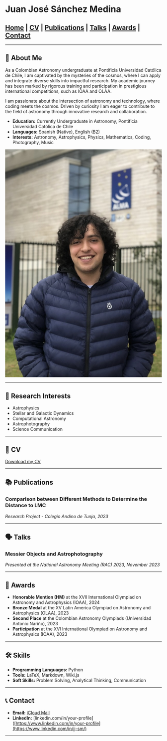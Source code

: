 # Juan José Sánchez Medina

## [Home](#home) | [CV](#cv) | [Publications](#publications) | [Talks](#talks) | [Awards](#awards) | [Contact](#contact)

---

## 🌌 About Me

As a Colombian Astronomy undergraduate at Pontificia Universidad Católica de Chile, I am captivated by the mysteries of the cosmos, where I can apply and integrate diverse skills into impactful research. My academic journey has been marked by rigorous training and participation in prestigious international competitions, such as IOAA and OLAA.

I am passionate about the intersection of astronomy and technology, where coding meets the cosmos. Driven by curiosity I am eager to contribute to the field of astronomy through innovative research and collaboration.

- **Education:** Currently Undergraduate in Astronomy, Pontificia Universidad Católica de Chile
- **Languages:** Spanish (Native), English (B2)
- **Interests:** Astronomy, Astrophysics, Physics, Mathematics, Coding, Photography, Music

![Profile Image](resources/images/pfp.jpg) <!-- Replace with your image -->

---

## 🧠 Research Interests

- Astrophysics
- Stellar and Galactic Dynamics
- Computational Astronomy
- Astrophotography
- Science Communication

---

## 📄 CV

[Download my CV](resouces/docs/CV__EN_-2.pdf) <!-- Replace with your CV link -->

---

## 📚 Publications

### Comparison between Different Methods to Determine the Distance to LMC
*Research Project - Colegio Andino de Tunja, 2023*

---

## 🗣 Talks

### Messier Objects and Astrophotography
*Presented at the National Astronomy Meeting (RAC) 2023, November 2023*

---

## 🏅 Awards

- **Honorable Mention (HM)** at the XVII International Olympiad on Astronomy and Astrophysics (IOAA), 2024
- **Bronze Medal** at the XV Latin America Olympiad on Astronomy and Astrophysics (OLAA), 2023
- **Second Place** at the Colombian Astronomy Olympiads (Universidad Antonio Nariño), 2023
- **Participation** at the XVI International Olympiad on Astronomy and Astrophysics (IOAA), 2023
  
---

## 🛠 Skills

- **Programming Languages:** Python
- **Tools:** LaTeX, Markdown, Wiki.js
- **Soft Skills:** Problem Solving, Analytical Thinking, Communication

---

## 📞 Contact

- **Email:** [iCloud Mail](mailto:markers-basic.0m@icloud.com)
- **LinkedIn:** [linkedin.com/in/your-profile]([https://www.linkedin.com/in/your-profile](https://www.linkedin.com/in/jj-sm/) <!-- Replace with your LinkedIn profile link -->

---

<!-- Optional: Add a footer with links to social media or additional resources -->

